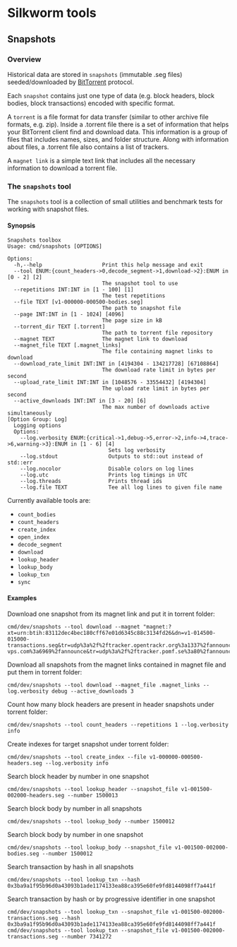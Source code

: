 # Silkworm tools

## Snapshots

### Overview

Historical data are stored in `snapshots` (immutable .seg files) seeded/downloaded by [BitTorrent](https://en.wikipedia.org/wiki/BitTorrent) protocol.

Each `snapshot` contains just one type of data (e.g. block headers, block bodies, block transactions) encoded with specific format.

A `torrent` is a file format for data transfer (similar to other archive file formats, e.g. zip).  Inside a .torrent file there is a set of information that helps your BitTorrent client find and download data.
This information is a group of files that includes names, sizes, and folder structure. Along with information about files, a .torrent file also contains a list of trackers.

A `magnet link` is a simple text link that includes all the necessary information to download a torrent file.

### The `snapshots` tool

The `snapshots` tool is a collection of small utilities and benchmark tests for working with snapshot files.

#### Synopsis

```
Snapshots toolbox
Usage: cmd/snapshots [OPTIONS]

Options:
  -h,--help                   Print this help message and exit
  --tool ENUM:{count_headers->0,decode_segment->1,download->2}:ENUM in [0 - 2] [2] 
                              The snapshot tool to use
  --repetitions INT:INT in [1 - 100] [1] 
                              The test repetitions
  --file TEXT [v1-000000-000500-bodies.seg] 
                              The path to snapshot file
  --page INT:INT in [1 - 1024] [4096] 
                              The page size in kB
  --torrent_dir TEXT [.torrent] 
                              The path to torrent file repository
  --magnet TEXT               The magnet link to download
  --magnet_file TEXT [.magnet_links] 
                              The file containing magnet links to download
  --download_rate_limit INT:INT in [4194304 - 134217728] [67108864] 
                              The download rate limit in bytes per second
  --upload_rate_limit INT:INT in [1048576 - 33554432] [4194304] 
                              The upload rate limit in bytes per second
  --active_downloads INT:INT in [3 - 20] [6] 
                              The max number of downloads active simultaneously
[Option Group: Log]
  Logging options
  Options:
    --log.verbosity ENUM:{critical->1,debug->5,error->2,info->4,trace->6,warning->3}:ENUM in [1 - 6] [4] 
                                Sets log verbosity
    --log.stdout                Outputs to std::out instead of std::err
    --log.nocolor               Disable colors on log lines
    --log.utc                   Prints log timings in UTC
    --log.threads               Prints thread ids
    --log.file TEXT             Tee all log lines to given file name

```

Currently available tools are:
- `count_bodies`
- `count_headers`
- `create_index`
- `open_index`
- `decode_segment`
- `download`
- `lookup_header`
- `lookup_body`
- `lookup_txn`
- `sync`

#### Examples

Download one snapshot from its magnet link and put it in torrent folder:

```
cmd/dev/snapshots --tool download --magnet "magnet:?xt=urn:btih:83112dec4bec180cff67e01d6345c88c3134fd26&dn=v1-014500-015000-transactions.seg&tr=udp%3a%2f%2ftracker.opentrackr.org%3a1337%2fannounce&tr=udp%3a%2f%2f9.rarbg.com%3a2810%2fannounce&tr=udp%3a%2f%2ftracker.openbittorrent.com%3a6969%2fannounce&tr=http%3a%2f%2ftracker.openbittorrent.com%3a80%2fannounce&tr=https%3a%2f%2fopentracker.i2p.rocks%3a443%2fannounce&tr=udp%3a%2f%2fopen.stealth.si%3a80%2fannounce&tr=udp%3a%2f%2ftracker.torrent.eu.org%3a451%2fannounce&tr=udp%3a%2f%2ftracker.tiny-vps.com%3a6969%2fannounce&tr=udp%3a%2f%2ftracker.pomf.se%3a80%2fannounce&tr=udp%3a%2f%2ftracker.dler.org%3a6969%2fannounce&tr=udp%3a%2f%2fopen.demonii.com%3a1337%2fannounce&tr=udp%3a%2f%2fexplodie.org%3a6969%2fannounce&tr=udp%3a%2f%2fexodus.desync.com%3a6969%2fannounce&tr=https%3a%2f%2ftracker.nanoha.org%3a443%2fannounce&tr=https%3a%2f%2ftracker.lilithraws.org%3a443%2fannounce&tr=https%3a%2f%2ftr.burnabyhighstar.com%3a443%2fannounce&tr=http%3a%2f%2ftracker.mywaifu.best%3a6969%2fannounce&tr=http%3a%2f%2fbt.okmp3.ru%3a2710%2fannounce&tr=udp%3a%2f%2fzecircle.xyz%3a6969%2fannounce&tr=udp%3a%2f%2fyahor.ftp.sh%3a6969%2fannounce"
```

Download all snapshots from the magnet links contained in magnet file and put them in torrent folder:

```
cmd/dev/snapshots --tool download --magnet_file .magnet_links --log.verbosity debug --active_downloads 3
```

Count how many block headers are present in header snapshots under torrent folder:

```
cmd/dev/snapshots --tool count_headers --repetitions 1 --log.verbosity info
```

Create indexes for target snapshot under torrent folder:

```
cmd/dev/snapshots --tool create_index --file v1-000000-000500-headers.seg --log.verbosity info
```

Search block header by number in one snapshot

```
cmd/dev/snapshots --tool lookup_header --snapshot_file v1-001500-002000-headers.seg --number 1500013
```

Search block body by number in all snapshots

```
cmd/dev/snapshots --tool lookup_body --number 1500012
```

Search block body by number in one snapshot

```
cmd/dev/snapshots --tool lookup_body --snapshot_file v1-001500-002000-bodies.seg --number 1500012
```

Search transaction by hash in all snapshots

```
cmd/dev/snapshots --tool lookup_txn --hash 0x3ba9a1f95b96d0a43093b1ade1174133ea88ca395e60fe9fd8144098ff7a441f
```

Search transaction by hash or by progressive identifier in one snapshot

```
cmd/dev/snapshots --tool lookup_txn --snapshot_file v1-001500-002000-transactions.seg --hash 0x3ba9a1f95b96d0a43093b1ade1174133ea88ca395e60fe9fd8144098ff7a441f
cmd/dev/snapshots --tool lookup_txn --snapshot_file v1-001500-002000-transactions.seg --number 7341272
```
